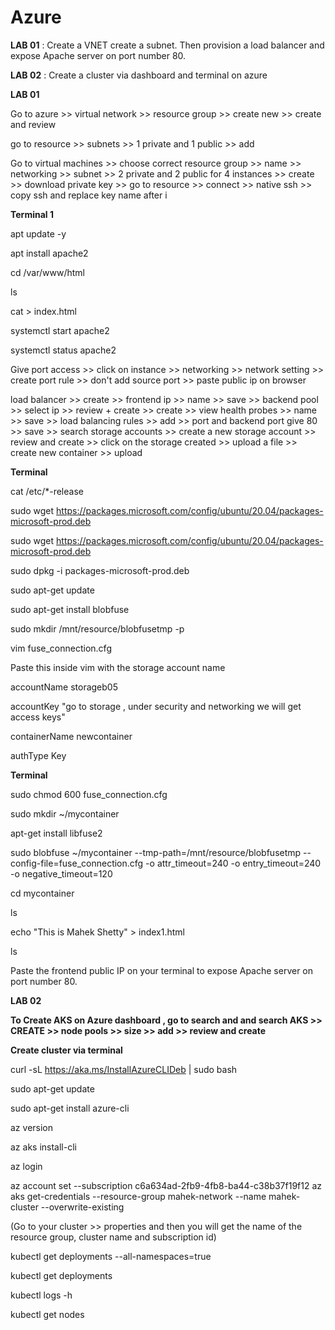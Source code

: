 # Azure

**LAB 01** : Create a VNET create a subnet. Then provision a load balancer and expose Apache server on port number 80.

**LAB 02** : Create a cluster via dashboard and terminal on azure

**LAB 01**

Go to azure >> virtual network >> resource group >> create new >> create and review

go to resource >> subnets >> 1 private and 1 public >> add 

Go to virtual machines >> choose correct resource group >> name >> networking >> subnet >> 2 private and 2 public for 4 instances >> create >> download private key >> go to resource >>  connect >> native ssh >> copy ssh and replace key name after i

**Terminal 1**

 apt update -y
 
 apt install apache2
 
  cd /var/www/html
  
  ls
  
  cat > index.html
  
  systemctl start apache2
  
  systemctl status apache2

Give port access >> click on instance >> networking >> network setting >> create port rule >> don't add source port >> paste public ip on browser

load balancer >> create >> frontend ip >> name >> save >> backend pool >> select ip >> review + create >> create >> view health probes >> name >> save >> load balancing rules >> add >> port and backend port give 80 >> save >> search storage accounts >> create a new storage account >> review and create >> click on the storage created >> upload a file >> create new container >> upload

**Terminal**

 cat /etc/*-release
 
 sudo wget https://packages.microsoft.com/config/ubuntu/20.04/packages-microsoft-prod.deb
 
 sudo wget https://packages.microsoft.com/config/ubuntu/20.04/packages-microsoft-prod.deb
 
 sudo dpkg -i packages-microsoft-prod.deb
 
 sudo apt-get update
 
 sudo apt-get install blobfuse
 
 sudo mkdir /mnt/resource/blobfusetmp -p
 
 vim fuse_connection.cfg

Paste this inside vim with the storage account name 

accountName storageb05

accountKey "go to storage , under security and networking we will get access keys"

containerName newcontainer

authType Key

 **Terminal**
 
  sudo chmod 600 fuse_connection.cfg
  
 sudo mkdir ~/mycontainer
 
 apt-get install libfuse2
 
 sudo blobfuse ~/mycontainer --tmp-path=/mnt/resource/blobfusetmp  --config-file=fuse_connection.cfg -o attr_timeout=240 -o entry_timeout=240 -o negative_timeout=120
 
 cd mycontainer
 
 ls
 
 echo "This is Mahek Shetty" > index1.html
 
 ls

 Paste the frontend public IP on your terminal to expose Apache server on port number 80.

**LAB 02**

**To Create AKS on Azure dashboard , go to search and and search AKS >> CREATE >> node pools >> size >> add >> review and create**

**Create cluster via terminal**

curl -sL https://aka.ms/InstallAzureCLIDeb | sudo bash

sudo apt-get update

sudo apt-get install azure-cli

az version

az aks install-cli

az login

az account set --subscription c6a634ad-2fb9-4fb8-ba44-c38b37f19f12 
az aks get-credentials --resource-group mahek-network --name mahek-cluster --overwrite-existing    

(Go to your cluster >> properties and then you will get the name of the resource group, cluster name and subscription id)

kubectl get deployments --all-namespaces=true

kubectl get deployments

kubectl logs -h

kubectl get nodes

 
